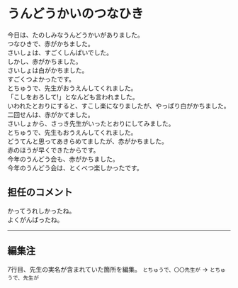 # うんどうかいのつなひき

今日は、たのしみなうんどうかいがありました。  
つなひきで、赤がかちました。  
さいしょは、すごくしんぱいでした。  
しかし、赤がかちました。  
さいしょは白がかちました。  
すごくつよかったです。  
とちゅうで、先生がおうえんしてくれました。  
「こしをおろして!」となんども言われました。  
いわれたとおりにすると、すこし楽になりましたが、やっぱり白がかちました。  
二回せんは、赤がかてました。  
さいしょから、さっき先生がいったとおりにしてみました。  
とちゅうで、先生もおうえんしてくれました。  
どうてんと思ってあきらめてましたが、赤がかちました。  
赤のほうが早くできたからです。  
今年のうんどう会も、赤がかちました。  
今年のうんどう会は、とくべつ楽しかったです。

## 担任のコメント
かってうれしかったね。  
よくがんばったね。

---
## 編集注
7行目、先生の実名が含まれていた箇所を編集。
`とちゅうで、〇〇先生が` → `とちゅうで、先生が`
